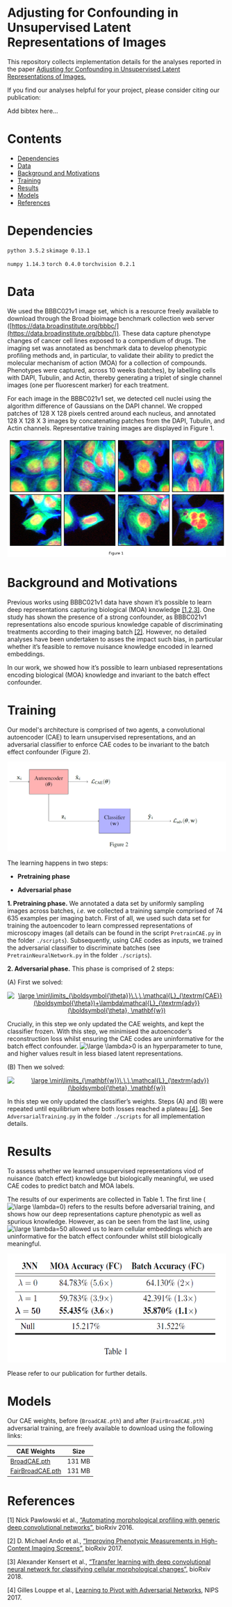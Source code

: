 # Adjusting for Confounding in Unsupervised Latent Representations of Images

This repository collects implementation details for the analyses reported in the paper [Adjusting for Confounding in Unsupervised Latent Representations of Images.](url)

If you find our analyses helpful for your project, please consider citing our publication:

Add bibtex here...

# Contents

- [Dependencies](#dependencies)
- [Data](#data)
- [Background and Motivations](#background-and-motivations)
- [Training](#training)
- [Results](#results)
- [Models](#models)
- [References](#references)

# Dependencies

`python 3.5.2`
`skimage 0.13.1`

`numpy 1.14.3`
`torch 0.4.0`
`torchvision 0.2.1`

# Data 

We used the BBBC021v1 image set, which is a resource freely available to download through the Broad bioimage benchmark collection web server ([https://data.broadinstitute.org/bbbc/](https://data.broadinstitute.org/bbbc/)). These data capture phenotype changes of cancer cell lines exposed to a compendium of drugs. The imaging set was annotated as benchmark data to develop phenotypic profiling methods and, in particular, to validate their ability to predict the molecular mechanism of action (MOA) for a collection of compounds. Phenotypes were captured, across 10 weeks (batches), by labelling cells with DAPI, Tubulin, and Actin, thereby generating a triplet of single channel images (one per fluorescent marker) for each treatment.

For each image in the BBBC021v1 set, we detected cell nuclei using the algorithm difference of Gaussians on the DAPI channel. We cropped patches of 128 X 128 pixels centred around each nucleus, and annotated 128 X 128 X 3 images by concatenating patches from the DAPI, Tubulin, and Actin channels. Representative training images are displayed in Figure 1.

![](examples.png)

# Background and Motivations

Previous works using BBBC021v1 data have shown it’s possible to learn deep representations capturing biological (MOA) knowledge [[1,2,3]](#references). One study has shown the presence of a strong confounder, as BBBC021v1 representations also encode spurious knowledge capable of discriminating treatments according to their imaging batch [[2]](#references).  However, no detailed analyses have been undertaken to asses the impact such bias, in particular whether it’s feasible to remove nuisance knowledge encoded in learned embeddings.

In our work, we showed how it’s possible to learn unbiased representations encoding biological (MOA) knowledge and invariant to the batch effect confounder.

# Training

Our model's architecture is comprised of two agents, a convolutional autoencoder (CAE) to learn unsupervised representations, and an adversarial classifier to enforce CAE codes to be invariant to the batch effect confounder (Figure 2).

![](architecture.png)

The learning happens in two steps:

- **Pretraining phase**

- **Adversarial phase**

**1. Pretraining phase.** We annotated a data set by uniformly sampling images across batches, _i.e._ we collected a training sample comprised of 74 635 examples per imaging batch. First of all, we used such data set for training the autoencoder to learn compressed representations of microscopy images (all details can be found in the script ``PretrainCAE.py`` in the folder ``./scripts``). Subsequently, using CAE codes as inputs, we trained the adversarial classifier to discriminate batches (see ``PretrainNeuralNetwork.py`` in the folder ``./scripts``).


**2. Adversarial phase.** This phase is comprised of 2 steps:

(A) First we solved:

<p align="center"><a href="https://www.codecogs.com/eqnedit.php?latex=\large&space;\min\limits_{\boldsymbol{\theta}}\,\,\,\mathcal{L}_{\textrm{CAE}}(\boldsymbol{\theta})&plus;\lambda\mathcal{L}_{\textrm{adv}}(\boldsymbol{\theta},&space;\mathbf{w})" target="_blank"><img src="https://latex.codecogs.com/svg.latex?\large&space;\min\limits_{\boldsymbol{\theta}}\,\,\,\mathcal{L}_{\textrm{CAE}}(\boldsymbol{\theta})&plus;\lambda\mathcal{L}_{\textrm{adv}}(\boldsymbol{\theta},&space;\mathbf{w})" title="\large \min\limits_{\boldsymbol{\theta}}\,\,\,\mathcal{L}_{\textrm{CAE}}(\boldsymbol{\theta})+\lambda\mathcal{L}_{\textrm{adv}}(\boldsymbol{\theta}, \mathbf{w})" /></a></p>

Crucially, in this step we only updated the CAE weights, and kept the classifier frozen. With this step, we minimised the autoencoder’s reconstruction loss whilst ensuring the CAE codes are uninformative for the batch effect confounder. <img src="https://latex.codecogs.com/svg.latex?\inline&space;\large&space;\lambda>0" title="\large \lambda>0" /> is an hyperparameter to tune, and higher values result in less biased latent representations.

(B) Then we solved:

<p align="center"><a href="https://www.codecogs.com/eqnedit.php?latex=\large&space;\min\limits_{\mathbf{w}}\,\,\,\mathcal{L}_{\textrm{adv}}(\boldsymbol{\theta},&space;\mathbf{w})" target="_blank"><img src="https://latex.codecogs.com/svg.latex?\large&space;\min\limits_{\mathbf{w}}\,\,\,\mathcal{L}_{\textrm{adv}}(\boldsymbol{\theta},&space;\mathbf{w})" title="\large \min\limits_{\mathbf{w}}\,\,\,\mathcal{L}_{\textrm{adv}}(\boldsymbol{\theta}, \mathbf{w})" /></a></p>

In this step we only updated the classifier’s weights. Steps (A) and (B) were repeated until equilibrium where both losses reached a plateau [[4]](#references). See ``AdversarialTraining.py`` in the folder ``./scripts`` for all implementation details.

# Results

To assess whether we learned unsupervised representations viod of nuisance (batch effect) knowledge but biologically meaningful, we used CAE codes to predict batch and MOA labels. 

The results of our experiments are collected in Table 1. The first line (<img src="https://latex.codecogs.com/svg.latex?\inline&space;\large&space;\lambda=0" title="\large \lambda=0" />) refers to the results before adversarial training, and shows how our deep representations capture phenotypic as well as spurious knowledge. However, as can be seen from the last line, using <img src="https://latex.codecogs.com/svg.latex?\inline&space;\large&space;\lambda=50" title="\large \lambda=50" /> allowed us to learn cellular embeddings which are uninformative for the batch effect confounder whilst still biologically meaningful.

<p align="center"><img src="./results.png" height="250" width="550"></p>

Please refer to our publication for further details.  

# Models

Our CAE weights, before (``BroadCAE.pth``) and after (``FairBroadCAE.pth``) adversarial training, are freely available to download using the following links:

| CAE Weights | Size |
| --- | --- |
| [BroadCAE.pth](https://drive.google.com/file/d/1y2lifE13BlNXXiQs-47UtSlu_Cbe2ied/view?usp=sharing) | 131 MB |
| [FairBroadCAE.pth](https://drive.google.com/file/d/1plWByTaKo3YaCKKXNAhwLg7f5Id0nl8f/view?usp=sharing) | 131 MB |

# References

[1] Nick Pawlowski et al., [“Automating morphological profiling with generic deep convolutional
networks”,](https://www.biorxiv.org/content/early/2016/11/02/085118) bioRxiv 2016.

[2] D. Michael Ando et al., [“Improving Phenotypic Measurements in
High-Content Imaging Screens”,](https://www.biorxiv.org/content/early/2017/07/10/161422) bioRxiv 2017.

[3] Alexander Kensert et al., [“Transfer learning with deep convolutional neural network for classifying cellular morphological changes”,](https://www.biorxiv.org/content/early/2018/06/14/345728) bioRxiv 2018.

[4] Gilles Louppe et al., [Learning to Pivot with Adversarial Networks](https://arxiv.org/abs/1611.01046), NIPS 2017.


